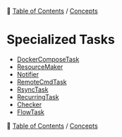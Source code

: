🔖 [Table of Contents](../../README.md) / [Concepts](../README.md)

# Specialized Tasks

- [DockerComposeTask](docker-compose-task.md)
- [ResourceMaker](resource-maker.md)
- [Notifier](notifider.md)
- [RemoteCmdTask](remote-cmd-task.md)
- [RsyncTask](rsync-task.md)
- [RecurringTask](recurring-task.md)
- [Checker](checker.md)
- [FlowTask](flow-task.md)

🔖 [Table of Contents](../../README.md) / [Concepts](../README.md)
